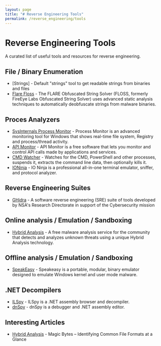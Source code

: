 ```yaml
---
layout: page
title: "# Reverse Engineering Tools"
permalink: /reverse_engineering/tools
---
```


# Reverse Engineering Tools

A curated list of useful tools and resources for reverse engineering.



## File / Binary Enumeration

  * [Strings] - Default "strings" tool to get readable strings from binaries and files
  * [Flare Floss](https://github.com/mandiant/flare-floss) - The FLARE Obfuscated String Solver (FLOSS, formerly FireEye Labs Obfuscated String Solver) uses advanced static analysis techniques to automatically deobfuscate strings from malware binaries.

## Proces Analyzers

  * [SysInternals Process Monitor](https://docs.microsoft.com/en-us/sysinternals/downloads/procmon) - Process Monitor is an advanced monitoring tool for Windows that shows real-time file system, Registry and process/thread activity.
  * [API Monitor](http://www.rohitab.com/apimonitor) - API Monitor is a free software that lets you monitor and control API calls made by applications and services.
  * [CMD Watcher](https://www.kahusecurity.com/tools.html) - Watches for the CMD, PowerShell and other processes, suspends it, extracts the command line data, then optionally kills it. 
  * [IONinja](https://ioninja.com/) - IO Ninja is a professional all-in-one terminal emulator, sniffer, and protocol analyzer. 

## Reverse Engineering Suites
  * [GHidra](https://ghidra-sre.org/) - A software reverse engineering (SRE) suite of tools developed by NSA's Research Directorate in support of the Cybersecurity mission

## Online analysis / Emulation / Sandboxing

  * [Hybrid Analysis](https://www.hybrid-analysis.com) - A free malware analysis service for the community that detects and analyzes unknown threats using a unique Hybrid Analysis technology. 

## Offline analysis / Emulation / Sandboxing

  * [SpeakEasy](https://github.com/mandiant/speakeasy) - Speakeasy is a portable, modular, binary emulator designed to emulate Windows kernel and user mode malware.

## .NET Decompilers
  * [ILSpy](https://github.com/icsharpcode/ILSpy) - ILSpy is a .NET assembly browser and decompiler. 
  * [dnSpy](https://github.com/dnSpy/dnSpy) - dnSpy is a debugger and .NET assembly editor.

## Interesting Articles
  * [Hybrid Analysis](https://www.netspi.com/blog/technical/web-application-penetration-testing/magic-bytes-identifying-common-file-formats-at-a-glance/) - Magic Bytes – Identifying Common File Formats at a Glance

